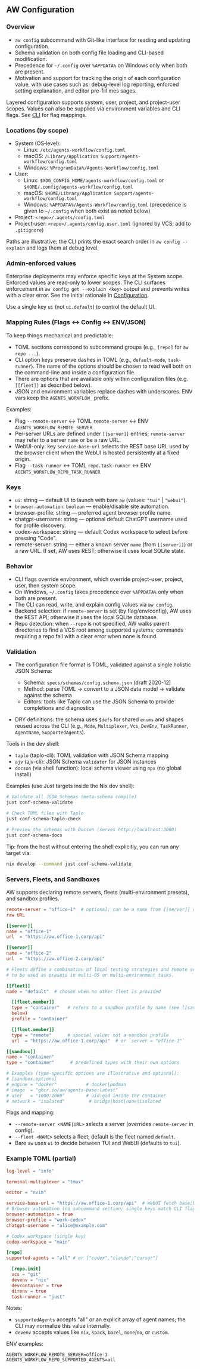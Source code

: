 ## AW Configuration

### Overview

- `aw config` subcommand with Git-like interface for reading and updating
  configuration.
- Schema validation on both config file loading and CLI-based modification.
- Precedence for `~/.config` over `%APPDATA%` on Windows only when both
  are present.
- Motivation and support for tracking the origin of each configuration
  value, with use cases such as: debug-level log reporting, enforced setting
  explanation, and editor pre-fill mes
  sages.

Layered configuration supports system, user, project, and project-user
scopes. Values can also be supplied via environment variables and CLI
flags. See [CLI](CLI.md) for flag mappings.

### Locations (by scope)

- System (OS‑level):
  - Linux: `/etc/agents-workflow/config.toml`
  - macOS: `/Library/Application Support/agents-workflow/config.toml`
  - Windows: `%ProgramData%/Agents-Workflow/config.toml`
- User:
  - Linux: `$XDG_CONFIG_HOME/agents-workflow/config.toml` or
    `$HOME/.config/agents-workflow/config.toml`
  - macOS: `$HOME/Library/Application Support/agents-workflow/config.toml`
  - Windows: `%APPDATA%/Agents-Workflow/config.toml` (precedence is given to
    `~/.config` when both exist as noted below)
- Project: `<repo>/.agents/config.toml`
- Project‑user: `<repo>/.agents/config.user.toml` (ignored by VCS; add to
  `.gitignore`)

Paths are illustrative; the CLI prints the exact search order in `aw config
--explain` and logs them at debug level.

### Admin‑enforced values

Enterprise deployments may enforce specific keys at the System
scope. Enforced values are read‑only to lower scopes. The CLI
surfaces enforcement in `aw config get --explain <key>` output and
prevents writes with a clear error. See the initial rationale in
[Configuration](../Initial%20Developer%20Input/Configuration.md).

Use a single key `ui` (not `ui.default`) to control the default UI.

### Mapping Rules (Flags ↔ Config ↔ ENV/JSON)

To keep things mechanical and predictable:

- TOML sections correspond to subcommand groups (e.g., `[repo]` for `aw
repo ...`).
- CLI option keys preserve dashes in TOML (e.g., `default-mode`,
  `task-runner`). The name of the options should be chosen to read well both
  on the command-line and inside a configuration file.
- There are options that are available only within configuration files
  (e.g. `[[fleet]]` as described below).
- JSON and environment variables replace dashes with underscores. ENV vars
  keep the `AGENTS_WORKFLOW_` prefix.

Examples:

- Flag `--remote-server` ↔ TOML `remote-server` ↔ ENV
  `AGENTS_WORKFLOW_REMOTE_SERVER`
- Per-server URLs are defined under `[[server]]` entries; `remote-server`
  may refer to a server `name` or be a raw URL.
- WebUI-only: key `service-base-url` selects the REST base URL used by the
  browser client when the WebUI is hosted persistently at a fixed origin.
- Flag `--task-runner` ↔ TOML `repo.task-runner` ↔ ENV
  `AGENTS_WORKFLOW_REPO_TASK_RUNNER`

### Keys

- `ui`: string — default UI to launch with bare `aw` (values: `"tui"` |
  `"webui"`).
- `browser-automation`: `boolean` — enable/disable site automation.
- browser-profile: string — preferred agent browser profile name.
- chatgpt-username: string — optional default ChatGPT username used for
  profile discovery.
- codex-workspace: string — default Codex workspace to select before pressing
  "Code".
- remote-server: string — either a known server `name` (from `[[server]]`)
  or a raw URL. If set, AW uses REST; otherwise it uses local SQLite state.

### Behavior

- CLI flags override environment, which override project-user, project,
  user, then system scope.
- On Windows, `~/.config` takes precedence over `%APPDATA%` only when both
  are present.
- The CLI can read, write, and explain config values via `aw config`.
- Backend selection: if `remote-server` is set (by flag/env/config), AW uses
  the REST API; otherwise it uses the local SQLite database.
- Repo detection: when `--repo` is not specified, AW walks parent directories
  to find a VCS root among supported systems; commands requiring a repo fail
  with a clear error when none is found.

### Validation

- The configuration file format is TOML, validated against a single holistic
  JSON Schema:
  - Schema: `specs/schemas/config.schema.json` (draft 2020-12)
  - Method: parse TOML → convert to a JSON data model → validate against
    the schema
  - Editors: tools like Taplo can use the JSON Schema to provide completions
    and diagnostics

- DRY definitions: the schema uses `$defs` for shared `enums` and shapes reused
  across the CLI (e.g., `Mode`, `Multiplexer`, `Vcs`, `DevEnv`, `TaskRunner`,
  `AgentName`, `SupportedAgents`).

Tools in the dev shell:

- `taplo` (taplo-cli): TOML validation with JSON Schema mapping
- `ajv` (ajv-cli): JSON Schema `validator` for JSON instances
- `docson` (via shell function): local schema viewer using `npx` (no global
  install)

Examples (use Just targets inside the Nix dev shell):

```bash
# Validate all JSON Schemas (meta-schema compile)
just conf-schema-validate

# Check TOML files with Taplo
just conf-schema-taplo-check

# Preview the schemas with Docson (serves http://localhost:3000)
just conf-schema-docs
```

Tip: from the host without entering the shell explicitly, you can run any
target via:

```bash
nix develop --command just conf-schema-validate
```

### Servers, Fleets, and Sandboxes

AW supports declaring remote servers, fleets (multi-environment presets),
and sandbox profiles.

```toml
remote-server = "office-1"  # optional; can be a name from [[server]] or a
raw URL

[[server]]
name = "office-1"
url  = "https://aw.office-1.corp/api"

[[server]]
name = "office-2"
url  = "https://aw.office-2.corp/api"

# Fleets define a combination of local testing strategies and remote servers
# to be used as presets in multi-OS or multi-environment tasks.

[[fleet]]
name = "default"  # chosen when no other fleet is provided

  [[fleet.member]]
  type = "container"   # refers to a sandbox profile by name (see [[sandbox]]
  below)
  profile = "container"

  [[fleet.member]]
  type = "remote"      # special value; not a sandbox profile
  url  = "https://aw.office-1.corp/api"  # or `server = "office-1"`

[[sandbox]]
name = "container"
type = "container"      # predefined types with their own options

# Examples (type-specific options are illustrative and optional):
# [sandbox.options]
# engine = "docker"           # docker|podman
# image  = "ghcr.io/aw/agents-base:latest"
# user   = "1000:1000"        # uid:gid inside the container
# network = "isolated"         # bridge|host|none|isolated
```

Flags and mapping:

- `--remote-server <NAME|URL>` selects a server (overrides `remote-server`
  in config).
- `--fleet <NAME>` selects a fleet; default is the fleet named `default`.
- Bare `aw` uses `ui` to decide between TUI and WebUI (defaults to `tui`).

### Example TOML (partial)

```toml
log-level = "info"

terminal-multiplexer = "tmux"

editor = "nvim"

service-base-url = "https://aw.office-1.corp/api"  # WebUI fetch base;browser calls this URL
# Browser automation (no subcommand section; single keys match CLI flags)
browser-automation = true
browser-profile = "work-codex"
chatgpt-username = "alice@example.com"

# Codex workspace (single key)
codex-workspace = "main"

[repo]
supported-agents = "all" # or ["codex","claude","cursor"]

  [repo.init]
  vcs = "git"
  devenv = "nix"
  devcontainer = true
  direnv = true
  task-runner = "just"
```

Notes:

- `supportedAgents` accepts "all" or an explicit array of agent names;
  the CLI may normalize this value internally.
- `devenv` accepts values like `nix`, `spack`, `bazel`, `none`/`no`, or
  `custom`.

ENV examples:

```
AGENTS_WORKFLOW_REMOTE_SERVER=office-1
AGENTS_WORKFLOW_REPO_SUPPORTED_AGENTS=all
```
